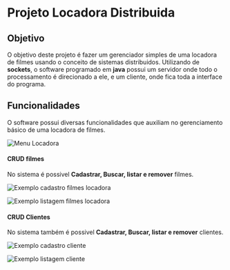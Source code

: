 # Projeto Locadora Distribuida  

## Objetivo
O objetivo deste projeto é fazer um gerenciador simples de uma locadora de filmes usando o conceito de sistemas distribuidos. 
Utilizando de **sockets**, o software programado em **java** possui um servidor onde todo o processamento é direcionado a ele, 
e um cliente, onde fica toda a interface do programa.  

## Funcionalidades
O software possui diversas funcionalidades que auxiliam no gerenciamento básico de uma locadora de filmes.  

![Menu Locadora]()  

#### CRUD filmes
No sistema é possivel **Cadastrar, Buscar, listar e remover** filmes.  

![Exemplo cadastro filmes locadora]()  

![Exemplo listagem filmes locadora]()  

#### CRUD Clientes
No sistema também é possivel **Cadastrar, Buscar, listar e remover** clientes.  

![Exemplo cadastro cliente]()  

![Exemplo listagem cliente]()
